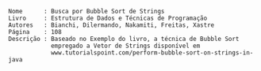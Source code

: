 
    Nome      : Busca por Bubble Sort de Strings
    Livro     : Estrutura de Dados e Técnicas de Programação
    Autores   : Bianchi, Dilermando, Nakamiti, Freitas, Xastre
    Página    : 108
    Descrição : Baseado no Exemplo do livro, a técnica de Bubble Sort  
                empregado a Vetor de Strings disponível em 
                www.tutorialspoint.com/perform-bubble-sort-on-strings-in-java

